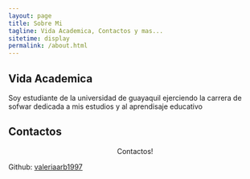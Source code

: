 ```yaml
---
layout: page
title: Sobre Mi
tagline: Vida Academica, Contactos y mas...
sitetime: display
permalink: /about.html
---
```


## Vida Academica
Soy estudiante de la universidad de guayaquil ejerciendo la carrera de sofwar  dedicada a mis estudios y al aprendisaje educativo




## Contactos
<center>Contactos!</center>


Github: [valeriaarb1997](https://github.com/valeriaarb1997)


